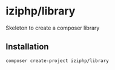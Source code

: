 # iziphp/library

Skeleton to create a composer library

## Installation

```bash
composer create-project iziphp/library
```
